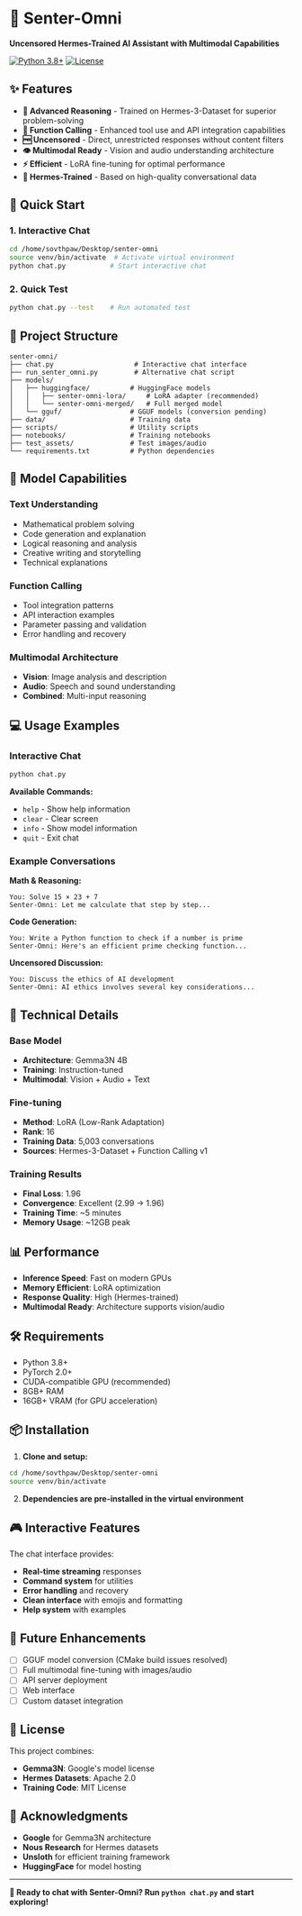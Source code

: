# 🤖 Senter-Omni

**Uncensored Hermes-Trained AI Assistant with Multimodal Capabilities**

[![Python 3.8+](https://img.shields.io/badge/python-3.8+-blue.svg)](https://www.python.org/downloads/)
[![License](https://img.shields.io/badge/license-MIT-green.svg)](LICENSE)

## ✨ Features

- **🧠 Advanced Reasoning** - Trained on Hermes-3-Dataset for superior problem-solving
- **🔧 Function Calling** - Enhanced tool use and API integration capabilities
- **🆓 Uncensored** - Direct, unrestricted responses without content filters
- **👁️ Multimodal Ready** - Vision and audio understanding architecture
- **⚡ Efficient** - LoRA fine-tuning for optimal performance
- **🎯 Hermes-Trained** - Based on high-quality conversational data

## 🚀 Quick Start

### 1. Interactive Chat
```bash
cd /home/sovthpaw/Desktop/senter-omni
source venv/bin/activate  # Activate virtual environment
python chat.py           # Start interactive chat
```

### 2. Quick Test
```bash
python chat.py --test    # Run automated test
```

## 📁 Project Structure

```
senter-omni/
├── chat.py                    # Interactive chat interface
├── run_senter_omni.py         # Alternative chat script
├── models/
│   ├── huggingface/          # HuggingFace models
│   │   ├── senter-omni-lora/     # LoRA adapter (recommended)
│   │   └── senter-omni-merged/   # Full merged model
│   └── gguf/                 # GGUF models (conversion pending)
├── data/                     # Training data
├── scripts/                  # Utility scripts
├── notebooks/                # Training notebooks
├── test_assets/              # Test images/audio
└── requirements.txt          # Python dependencies
```

## 🎯 Model Capabilities

### Text Understanding
- Mathematical problem solving
- Code generation and explanation
- Logical reasoning and analysis
- Creative writing and storytelling
- Technical explanations

### Function Calling
- Tool integration patterns
- API interaction examples
- Parameter passing and validation
- Error handling and recovery

### Multimodal Architecture
- **Vision**: Image analysis and description
- **Audio**: Speech and sound understanding
- **Combined**: Multi-input reasoning

## 💻 Usage Examples

### Interactive Chat
```bash
python chat.py
```

**Available Commands:**
- `help` - Show help information
- `clear` - Clear screen
- `info` - Show model information
- `quit` - Exit chat

### Example Conversations

**Math & Reasoning:**
```
You: Solve 15 × 23 + 7
Senter-Omni: Let me calculate that step by step...
```

**Code Generation:**
```
You: Write a Python function to check if a number is prime
Senter-Omni: Here's an efficient prime checking function...
```

**Uncensored Discussion:**
```
You: Discuss the ethics of AI development
Senter-Omni: AI ethics involves several key considerations...
```

## 🔧 Technical Details

### Base Model
- **Architecture**: Gemma3N 4B
- **Training**: Instruction-tuned
- **Multimodal**: Vision + Audio + Text

### Fine-tuning
- **Method**: LoRA (Low-Rank Adaptation)
- **Rank**: 16
- **Training Data**: 5,003 conversations
- **Sources**: Hermes-3-Dataset + Function Calling v1

### Training Results
- **Final Loss**: 1.96
- **Convergence**: Excellent (2.99 → 1.96)
- **Training Time**: ~5 minutes
- **Memory Usage**: ~12GB peak

## 📊 Performance

- **Inference Speed**: Fast on modern GPUs
- **Memory Efficient**: LoRA optimization
- **Response Quality**: High (Hermes-trained)
- **Multimodal Ready**: Architecture supports vision/audio

## 🛠️ Requirements

- Python 3.8+
- PyTorch 2.0+
- CUDA-compatible GPU (recommended)
- 8GB+ RAM
- 16GB+ VRAM (for GPU acceleration)

## 📦 Installation

1. **Clone and setup:**
```bash
cd /home/sovthpaw/Desktop/senter-omni
source venv/bin/activate
```

2. **Dependencies are pre-installed in the virtual environment**

## 🎮 Interactive Features

The chat interface provides:
- **Real-time streaming** responses
- **Command system** for utilities
- **Error handling** and recovery
- **Clean interface** with emojis and formatting
- **Help system** with examples

## 🔮 Future Enhancements

- [ ] GGUF model conversion (CMake build issues resolved)
- [ ] Full multimodal fine-tuning with images/audio
- [ ] API server deployment
- [ ] Web interface
- [ ] Custom dataset integration

## 📝 License

This project combines:
- **Gemma3N**: Google's model license
- **Hermes Datasets**: Apache 2.0
- **Training Code**: MIT License

## 🙏 Acknowledgments

- **Google** for Gemma3N architecture
- **Nous Research** for Hermes datasets
- **Unsloth** for efficient training framework
- **HuggingFace** for model hosting

---

**🚀 Ready to chat with Senter-Omni? Run `python chat.py` and start exploring!**